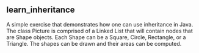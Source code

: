 ## learn_inheritance ##
A simple exercise that demonstrates how one can use inheritance in Java.
<br />
The class Picture is comprised of a Linked List that will contain nodes that are Shape objects. Each Shape can be a Square, Circle, Rectangle, or a Triangle. The shapes can be drawn and their areas can be computed.
